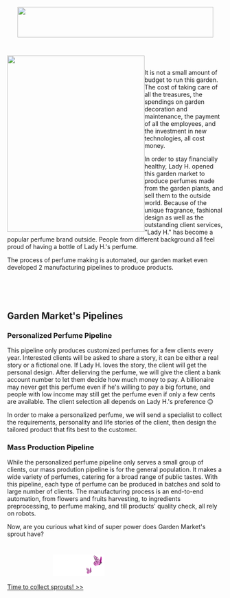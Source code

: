 <p align="center">
<img src="https://github.com/lady-h-world/My_Garden/blob/main/images/Garden_Market_images/title.png" width="456" height="71" />
</p>

#

<p>
<img align="left" src="https://github.com/lady-h-world/My_Garden/blob/main/images/Garden_Market_images/garden_market.png" width="320" height="410" />
<p>&nbsp;</p>

It is not a small amount of budget to run this garden. The cost of taking care of all the treasures, the spendings on garden decoration and maintenance, the payment of all the employees, and the investment in new technologies, all cost money.

In order to stay financially healthy, Lady H. opened this garden market to produce perfumes made from the garden plants, and sell them to the outside world. Because of the unique fragrance, fashional design as well as the outstanding client services, "Lady H." has become a popular perfume brand outside. People from different background all feel proud of having a bottle of Lady H.'s perfume.

The process of perfume making is automated, our garden market even developed 2 manufacturing pipelines to produce products.

</p>
<p>&nbsp;</p>
<p>&nbsp;</p>

## Garden Market's Pipelines
### Personalized Perfume Pipeline

This pipeline only produces customized perfumes for a few clients every year. Interested clients will be asked to share a story, it can be either a real story or a fictional one. If Lady H. loves the story, the client will get the personal design. After delierving the perfume, we will give the client a bank account number to let them decide how much money to pay. A billionaire may never get this perfume even if he's willing to pay a big fortune, and people with low income may still get the perfume even if only a few cents are available. The client selection all depends on Lady H.'s preference 😉

In order to make a personalized perfume, we will send a specialist to collect the requirements, personality and life stories of the client, then design the tailored product that fits best to the customer.

### Mass Production Pipeline

While the personalized perfume pipeline only serves a small group of clients, our mass prodution pipeline is for the general population. It makes a wide variety of perfumes, catering for a broad range of public tastes. With this pipeline, each type of perfume can be produced in batches and sold to large number of clients. The manufacturing process is an end-to-end automation, from flowers and fruits harvesting, to ingredients preprocessing, to perfume making, and till products' quality check, all rely on robots. 

Now, are you curious what kind of super power does Garden Market's sprout have?

#
<p align="left">
  &nbsp;&nbsp;&nbsp;&nbsp;&nbsp;&nbsp;&nbsp;&nbsp;&nbsp;&nbsp;&nbsp;&nbsp;&nbsp;&nbsp;&nbsp;&nbsp;&nbsp;&nbsp;&nbsp;&nbsp;&nbsp;&nbsp;&nbsp;&nbsp;&nbsp;&nbsp;
<img src="https://github.com/lady-h-world/My_Garden/blob/main/images/follow_us.png" width="120" height="50" />
</p>

[Time to collect sprouts! >>][1]


[1]:https://github.com/lady-h-world/My_Garden/blob/main/reading_pages/Garden_Market/mini_pipeline1.md
